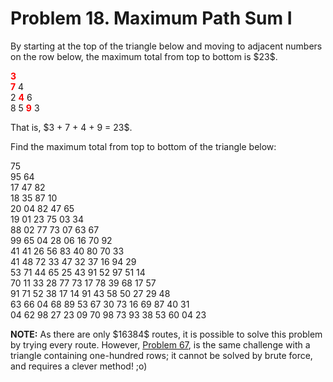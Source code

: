 # Problem 18. Maximum Path Sum I

<p>By starting at the top of the triangle below and moving to adjacent numbers on the row below, the maximum total from top to bottom is $23$.</p>

<p class="monospace center"><span style="color:red">
<b>3</b></span><br>
<span style="color:red"><b>7</b></span> 4<br>
2 <span style="color:red"><b>4</b></span> 6<br>
8 5 <span style="color:red"><b>9</b></span> 3
</p>

<p>That is, $3 + 7 + 4 + 9 = 23$.</p>

<p>Find the maximum total from top to bottom of the triangle below:</p>

<p class="monospace center">
75<br>
95 64<br>
17 47 82<br>
18 35 87 10<br>
20 04 82 47 65<br>
19 01 23 75 03 34<br>
88 02 77 73 07 63 67<br>
99 65 04 28 06 16 70 92<br>
41 41 26 56 83 40 80 70 33<br>
41 48 72 33 47 32 37 16 94 29<br>
53 71 44 65 25 43 91 52 97 51 14<br>
70 11 33 28 77 73 17 78 39 68 17 57<br>
91 71 52 38 17 14 91 43 58 50 27 29 48<br>
63 66 04 68 89 53 67 30 73 16 69 87 40 31<br>
04 62 98 27 23 09 70 98 73 93 38 53 60 04 23
</p>

<p class="note"><b>NOTE:</b> As there are only $16384$ routes, it is possible to solve this problem by trying every route. However, <a href="problem=67">Problem 67</a>, is the same challenge with a triangle containing one-hundred rows; it cannot be solved by brute force, and requires a clever method! ;o)</p>
